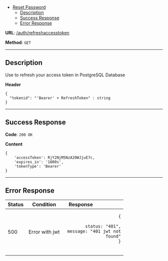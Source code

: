 *  [Reset Password]()
    *  [Description](#description)
    *  [Success Response](#success-response)
    *  [Error Response](#error-response)

**URL**: [/auth/refreshaccesstoken](#ErrorResponse)

**Method**: ```GET```

---

## Description

Use to refresh your access token in PostgreSQL Database

**Header**

```
{
  "tokenid": "'Bearer' + RefreshToken" : string
}
```

---

## Success Response

**Code**: ```200 OK```

**Content**

```
{
    'accessToken': RjY2NjM5NzA2OWJjuE7c,
    'expires_in': '1800s',
    'tokenType': 'Bearer'
}
```

---

## Error Response

| Status   |      Condition      | <div style="width:90px"> Response </div> |
|----------|:-------------:|------:|
| 500 |  Error with jwt | <pre><code class="language-json" style="text-align: left;">{<br/> status: "401",<br/> message: "401 jwt not found"<br/>}</code></pre><br/> |